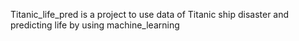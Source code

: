 Titanic_life_pred is a project to use data of Titanic ship disaster and predicting life by using machine_learning
